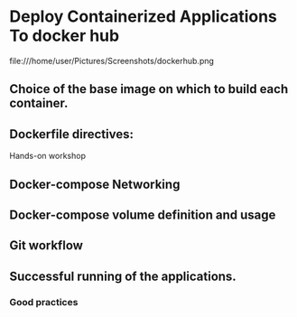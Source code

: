 # Deploy Containerized Applications To docker hub

file:///home/user/Pictures/Screenshots/dockerhub.png



## Choice of the base image on which to build each container.



## Dockerfile directives:
Hands-on workshop 

## Docker-compose Networking 


## Docker-compose volume definition and usage


## Git workflow 

## Successful running of the applications.


### Good practices 
